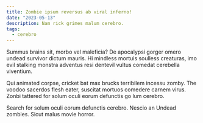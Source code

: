 ```yaml
---
title: Zombie ipsum reversus ab viral inferno!
date: "2023-05-13"
description: Nam rick grimes malum cerebro.
tags:
  - cerebro
---
```


Summus brains sit​​, morbo vel maleficia? De apocalypsi gorger omero undead survivor dictum mauris. Hi mindless mortuis soulless creaturas, imo evil stalking monstra adventus resi dentevil vultus comedat cerebella viventium.

Qui animated corpse, cricket bat max brucks terribilem incessu zomby. The voodoo sacerdos flesh eater, suscitat mortuos comedere carnem virus. Zonbi tattered for solum oculi eorum defunctis go lum cerebro.

Search for solum oculi eorum defunctis cerebro. Nescio an Undead zombies. Sicut malus movie horror.
